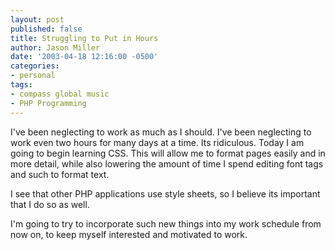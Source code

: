 ```yaml
---
layout: post
published: false
title: Struggling to Put in Hours
author: Jason Miller
date: '2003-04-18 12:16:00 -0500'
categories:
- personal
tags:
- compass global music
- PHP Programming
---
```


I've been neglecting to work as much as I should. I've been neglecting to work
even two hours for many days at a time. Its ridiculous. Today I am going to
begin learning CSS. This will allow me to format pages easily and in more
detail, while also lowering the amount of time I spend editing font tags and
such to format text.

I see that other PHP applications use style sheets, so I believe its important
that I do so as well.

I'm going to try to incorporate such new things into my work schedule from now
on, to keep myself interested and motivated to work.
